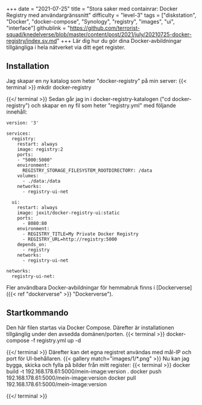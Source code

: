 +++
date = "2021-07-25"
title = "Stora saker med containrar: Docker Registry med användargränssnitt"
difficulty = "level-3"
tags = ["diskstation", "Docker", "docker-compose", "Synology", "registry", "images", "ui", "interface"]
githublink = "https://github.com/terrorist-squad/knedelverse/blob/master/content/post/2021/july/20210725-docker-registry/index.sv.md"
+++
Lär dig hur du gör dina Docker-avbildningar tillgängliga i hela nätverket via ditt eget register.
## Installation
Jag skapar en ny katalog som heter "docker-registry" på min server:
{{< terminal >}}
mkdir docker-registry

{{</ terminal >}}
Sedan går jag in i docker-registry-katalogen ("cd docker-registry") och skapar en ny fil som heter "registry.yml" med följande innehåll:
```
version: '3'

services:
  registry:
    restart: always
    image: registry:2
    ports:
    - "5000:5000"
    environment:
      REGISTRY_STORAGE_FILESYSTEM_ROOTDIRECTORY: /data
    volumes:
      - ./data:/data
    networks:
      - registry-ui-net

  ui:
    restart: always
    image: joxit/docker-registry-ui:static
    ports:
      - 8080:80
    environment:
      - REGISTRY_TITLE=My Private Docker Registry
      - REGISTRY_URL=http://registry:5000
    depends_on:
      - registry
    networks:
      - registry-ui-net

networks:
  registry-ui-net:

```
Fler användbara Docker-avbildningar för hemmabruk finns i [Dockerverse]({{< ref "dockerverse" >}} "Dockerverse").
## Startkommando
Den här filen startas via Docker Compose. Därefter är installationen tillgänglig under den avsedda domänen/porten.
{{< terminal >}}
docker-compose -f registry.yml up -d

{{</ terminal >}}
Därefter kan det egna registret användas med mål-IP och port för UI-behållaren.
{{< gallery match="images/1/*.png" >}}
Nu kan jag bygga, skicka och fylla på bilder från mitt register:
{{< terminal >}}
docker build -t 192.168.178.61:5000/mein-image:version .
docker push 192.168.178.61:5000/mein-image:version
docker pull 192.168.178.61:5000/mein-image:version

{{</ terminal >}}
